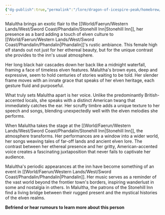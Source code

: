 ```yaml
---
{"dg-publish":true,"permalink":"/lore/dragon-of-icespire-peak/homebrew/npcs/phandalin/malukha/"}
---
```


Malultha brings an exotic flair to the [[World/Faerun/Western Lands/West/Sword Coast/Phandalin/Stonehill Inn\|Stonehill Inn]], her presence as a bard adding a touch of elven culture to [[World/Faerun/Western Lands/West/Sword Coast/Phandalin/Phandalin\|Phandalin]]'s rustic ambiance. This female high elf stands out not just for her ethereal beauty, but for the unique contrast she provides to the inn's usual atmosphere.

Her long black hair cascades down her back like a midnight waterfall, framing a face of timeless elven features. Malultha's brown eyes, deep and expressive, seem to hold centuries of stories waiting to be told. Her slender frame moves with an innate grace that speaks of her elven heritage, each gesture fluid and purposeful.

What truly sets Malultha apart is her voice. Unlike the predominantly British-accented locals, she speaks with a distinct American twang that immediately catches the ear. Her scruffy timbre adds a unique texture to her speech and songs, blending unexpectedly well with the elven melodies she performs.

When Malultha takes the stage at the [[World/Faerun/Western Lands/West/Sword Coast/Phandalin/Stonehill Inn\|Stonehill Inn]], the atmosphere transforms. Her performances are a window into a wider world, her songs weaving tales of far-off lands and ancient elven lore. The contrast between her ethereal presence and her gritty, American-accented voice creates a fascinating juxtaposition that never fails to captivate her audience.

Malultha's periodic appearances at the inn have become something of an event in [[World/Faerun/Western Lands/West/Sword Coast/Phandalin/Phandalin\|Phandalin]]. Her music serves as a reminder of the vast world beyond the frontier town's borders, inspiring wanderlust in some and nostalgia in others. In Malultha, the patrons of the Stonehill Inn find a living bridge between their rugged present and the mystical histories of the elven realms.

**Befriend or hear rumours to learn more about this person**